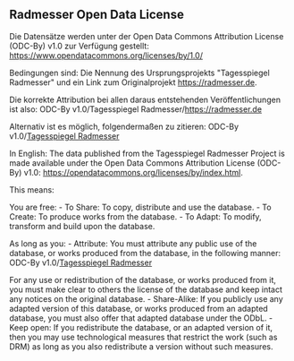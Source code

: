 ## Radmesser Open Data License

Die Datensätze werden unter der Open Data Commons Attribution License (ODC-By) v1.0 zur Verfügung gestellt:
https://www.opendatacommons.org/licenses/by/1.0/

Bedingungen sind: Die Nennung des Ursprungsprojekts "Tagesspiegel Radmesser" und ein Link zum Originalprojekt https://radmesser.de.

Die korrekte Attribution bei allen daraus entstehenden Veröffentlichungen ist also: ODC-By v1.0/Tagesspiegel Radmesser/https://radmesser.de

Alternativ ist es möglich, folgendermaßen zu zitieren:
 ODC-By v1.0/<a href="https://interaktiv.tagesspiegel.de/radmesser">Tagesspiegel Radmesser</a>

In English:
The data published from the Tagesspiegel Radmesser Project is made available under the Open Data Commons Attribution License (ODC-By) v1.0: https://opendatacommons.org/licenses/by/index.html.

This means:

You are free:
    - To Share: To copy, distribute and use the database.
    - To Create: To produce works from the database.
    - To Adapt: To modify, transform and build upon the database.

As long as you:
    - Attribute: You must attribute any public use of the database, or works produced from the database, in the following manner: ODC-By v1.0/<a href="https://interaktiv.tagesspiegel.de/radmesser">Tagesspiegel Radmesser</a>

For any use or redistribution of the database, or works produced from it, you must make clear to others the license of the database and keep intact any notices on the original database.
    - Share-Alike: If you publicly use any adapted version of this database, or works produced from an adapted database, you must also offer that adapted database under the ODbL.
    - Keep open: If you redistribute the database, or an adapted version of it, then you may use technological measures that restrict the work (such as DRM) as long as you also redistribute a version without such measures.
